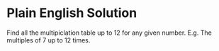 # Plain English Solution

Find all the multipiclation table up to 12 for any given number. E.g. The multiples of 7 up to 12 times.
